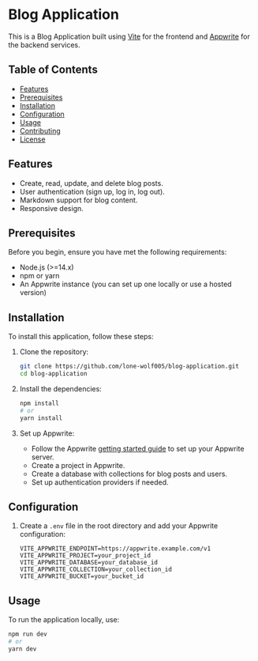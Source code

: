# Blog Application

This is a Blog Application built using [Vite](https://vitejs.dev/) for the frontend and [Appwrite](https://appwrite.io/) for the backend services.

## Table of Contents

- [Features](#features)
- [Prerequisites](#prerequisites)
- [Installation](#installation)
- [Configuration](#configuration)
- [Usage](#usage)
- [Contributing](#contributing)
- [License](#license)

## Features

- Create, read, update, and delete blog posts.
- User authentication (sign up, log in, log out).
- Markdown support for blog content.
- Responsive design.

## Prerequisites

Before you begin, ensure you have met the following requirements:

- Node.js (>=14.x)
- npm or yarn
- An Appwrite instance (you can set up one locally or use a hosted version)

## Installation

To install this application, follow these steps:

1. Clone the repository:
    ```sh
    git clone https://github.com/lone-wolf005/blog-application.git
    cd blog-application
    ```

2. Install the dependencies:
    ```sh
    npm install
    # or
    yarn install
    ```

3. Set up Appwrite:
    - Follow the Appwrite [getting started guide](https://appwrite.io/docs/getting-started-for-self-hosted) to set up your Appwrite server.
    - Create a project in Appwrite.
    - Create a database with collections for blog posts and users.
    - Set up authentication providers if needed.

## Configuration

1. Create a `.env` file in the root directory and add your Appwrite configuration:
    ```env
    VITE_APPWRITE_ENDPOINT=https://appwrite.example.com/v1
    VITE_APPWRITE_PROJECT=your_project_id
    VITE_APPWRITE_DATABASE=your_database_id
    VITE_APPWRITE_COLLECTION=your_collection_id
    VITE_APPWRITE_BUCKET=your_bucket_id
    ```

## Usage

To run the application locally, use:

```sh
npm run dev
# or
yarn dev
